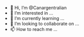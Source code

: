 - 👋 Hi, I’m @Canargentralian
- 👀 I’m interested in ...
- 🌱 I’m currently learning ...
- 💞️ I’m looking to collaborate on ...
- 📫 How to reach me ...

<!---
Canargentralian/Canargentralian is a ✨ special ✨ repository because its `README.md` (this file) appears on your GitHub profile.
You can click the Preview link to take a look at your changes.
--->
